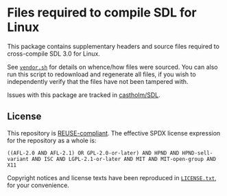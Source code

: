 <!--
© 2024 Carl Åstholm
SPDX-License-Identifier: MIT
-->

# Files required to compile SDL for Linux

This package contains supplementary headers and source files required to cross-compile SDL 3.0 for Linux.

See [`vendor.sh`](vendor.sh) for details on whence/how files were sourced. You can also run this script to redownload and regenerate all files, if you wish to independently verify that the files have not been tampered with.

Issues with this package are tracked in [castholm/SDL](https://github.com/castholm/SDL/issues).

## License

This repository is [REUSE-compliant](https://reuse.software/). The effective SPDX license expression for the repository as a whole is:

```
((AFL-2.0 AND AFL-2.1) OR GPL-2.0-or-later) AND HPND AND HPND-sell-variant AND ISC AND LGPL-2.1-or-later AND MIT AND MIT-open-group AND X11
```

Copyright notices and license texts have been reproduced in [`LICENSE.txt`](LICENSE.txt), for your convenience.
